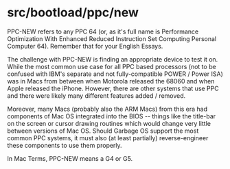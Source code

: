 # src/bootload/ppc/new
PPC-NEW refers to any PPC 64 (or, as it's full name is Performance Optimization
With Enhanced Reduced Instruction Set Computing Personal Computer 64). Remember
that for your English Essays.

The challenge with PPC-NEW is finding an appropriate device to test it on. While
the most common use case for all PPC based processors (not to be confused with
IBM's separate and not fully-compatible POWER / Power ISA) was in Macs from 
between when Motorola released the 68060 and when Apple released the iPhone. 
However, there are other systems that use PPC and there were likely many 
different features added / removed. 

Moreover, many Macs (probably also the ARM Macs) from this era had components
of Mac OS integrated into the BIOS -- things like the title-bar on the screen
or cursor drawing routines which would change very little between versions of 
Mac OS. Should Garbage OS support the most common PPC systems, it must also 
(at least partially) reverse-engineer these components to use them properly.

In Mac Terms, PPC-NEW means a G4 or G5.
